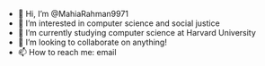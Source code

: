 - 👋 Hi, I’m @MahiaRahman9971
- 👀 I’m interested in computer science and social justice
- 🌱 I’m currently studying computer science at Harvard University 
- 💞️ I’m looking to collaborate on anything!
- 📫 How to reach me: email

<!---
MahiaRahman9971/MahiaRahman9971 is a ✨ special ✨ repository because its `README.md` (this file) appears on your GitHub profile.
You can click the Preview link to take a look at your changes.
--->
